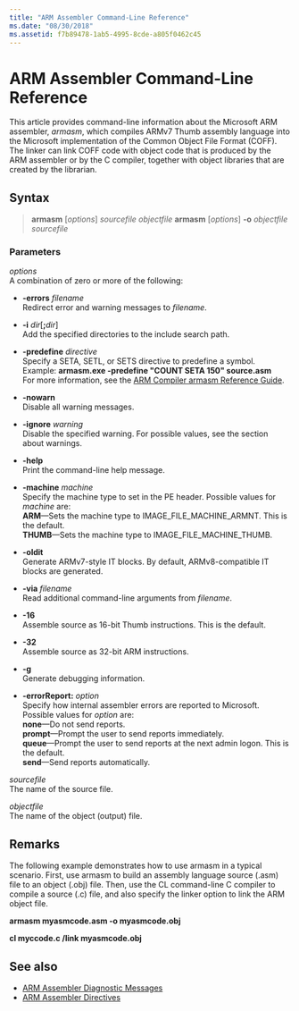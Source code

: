 ```yaml
---
title: "ARM Assembler Command-Line Reference"
ms.date: "08/30/2018"
ms.assetid: f7b89478-1ab5-4995-8cde-a805f0462c45
---
```

# ARM Assembler Command-Line Reference

This article provides command-line information about the Microsoft ARM assembler, *armasm*, which compiles ARMv7 Thumb assembly language into the Microsoft implementation of the Common Object File Format (COFF). The linker can link COFF code with object code that is produced by the ARM assembler or by the C compiler, together with object libraries that are created by the librarian.

## Syntax

> **armasm** [*options*] *sourcefile* *objectfile*
> **armasm** [*options*] **-o** *objectfile* *sourcefile*

### Parameters

*options*<br/>
A combination of zero or more of the following:

- **-errors** *filename*<br/>
   Redirect error and warning messages to *filename*.

- **-i** *dir*[**;**<em>dir</em>]<br/>
   Add the specified directories to the include search path.

- **-predefine** *directive*<br/>
   Specify a SETA, SETL, or SETS directive to predefine a symbol.<br/>
   Example: **armasm.exe -predefine "COUNT SETA 150" source.asm**<br/>
   For more information, see the [ARM Compiler armasm Reference Guide](http://infocenter.arm.com/help/topic/com.arm.doc.dui0802b/index.html).

- **-nowarn**<br/>
   Disable all warning messages.

- **-ignore** *warning*<br/>
   Disable the specified warning. For possible values, see the section about warnings.

- **-help**<br/>
   Print the command-line help message.

- **-machine** *machine*<br/>
   Specify the machine type to set in the PE header.  Possible values for *machine* are:<br/>
   **ARM**—Sets the machine type to IMAGE_FILE_MACHINE_ARMNT. This is the default.<br/>
   **THUMB**—Sets the machine type to IMAGE_FILE_MACHINE_THUMB.

- **-oldit**<br/>
   Generate ARMv7-style IT blocks.  By default, ARMv8-compatible IT blocks are generated.

- **-via** *filename*<br/>
   Read additional command-line arguments from *filename*.

- **-16**<br/>
   Assemble source as 16-bit Thumb instructions.  This is the default.

- **-32**<br/>
   Assemble source as 32-bit ARM instructions.

- **-g**<br/>
   Generate debugging information.

- **-errorReport:** *option*<br/>
   Specify how internal assembler errors are reported to Microsoft.  Possible values for *option* are:<br/>
   **none**—Do not send reports.<br/>
   **prompt**—Prompt the user to send reports immediately.<br/>
   **queue**—Prompt the user to send reports at the next admin logon. This is the default.<br/>
   **send**—Send reports automatically.

*sourcefile*<br/>
The name of the source file.

*objectfile*<br/>
The name of the object (output) file.

## Remarks

The following example demonstrates how to use armasm in a typical scenario. First, use armasm to build an assembly language source (.asm) file to an object (.obj) file. Then, use the CL command-line C compiler to compile a source (.c) file, and also specify the linker option to link the ARM object file.

**armasm myasmcode.asm -o myasmcode.obj**

**cl myccode.c /link myasmcode.obj**

## See also

- [ARM Assembler Diagnostic Messages](../../assembler/arm/arm-assembler-diagnostic-messages.md)
- [ARM Assembler Directives](../../assembler/arm/arm-assembler-directives.md)
